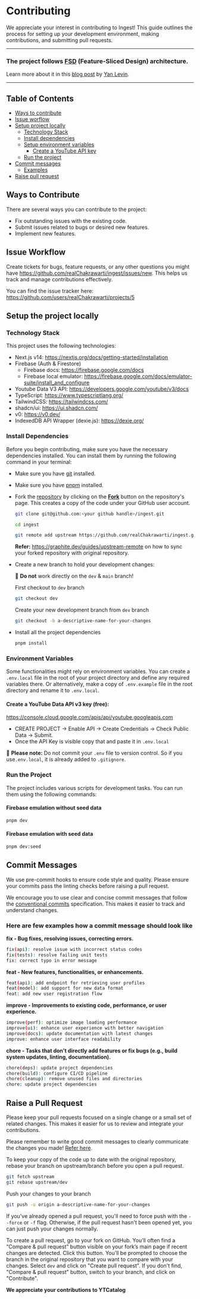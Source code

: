 # Contributing

We appreciate your interest in contributing to Ingest! This guide outlines the process for setting up your development environment, making contributions, and submitting pull requests.

<hr >

### The project follows [FSD](https://feature-sliced.design/) (Feature-Sliced Design) architecture.

Learn more about it in this [blog post](https://dev.to/m_midas/feature-sliced-design-the-best-frontend-architecture-4noj) by [Yan Levin](https://github.com/midas-png).

<hr>

## Table of Contents

- [Ways to contribute](#ways-to-contribute)
- [Issue worflow](#issue-workflow)
- [Setup project locally](#setup-the-project-locally)
  - [Technology Stack](#technology-stack)
  - [Install dependencies](#install-dependencies)
  - [Setup environment variables](#environment-variables)
    - [Create a YouTube API key](#create-a-youtube-data-api-v3-key-free)
  - [Run the project](#run-the-project)
- [Commit messages](#commit-messages)
  - [Examples](#here-are-few-examples-how-a-commit-message-should-look-like)
- [Raise pull request](#raise-a-pull-request)

## Ways to Contribute

There are several ways you can contribute to the project:

- Fix outstanding issues with the existing code.
- Submit issues related to bugs or desired new features.
- Implement new features.

## Issue Workflow

Create tickets for bugs, feature requests, or any other questions you might have https://github.com/realChakrawarti/ingest/issues/new. This helps us track and manage contributions effectively.

You can find the issue tracker here: https://github.com/users/realChakrawarti/projects/5

## Setup the project locally

### Technology Stack

This project uses the following technologies:

- Next.js v14: https://nextjs.org/docs/getting-started/installation
- Firebase (Auth & Firestore)
  - Firebase docs: https://firebase.google.com/docs
  - Firebase local emulator: https://firebase.google.com/docs/emulator-suite/install_and_configure
- Youtube Data V3 API: https://developers.google.com/youtube/v3/docs
- TypeScript: https://www.typescriptlang.org/
- TailwindCSS: https://tailwindcss.com/
- shadcn/ui: https://ui.shadcn.com/
- v0: https://v0.dev/
- IndexedDB API Wrapper (dexie.js): https://dexie.org/

### Install Dependencies

Before you begin contributing, make sure you have the necessary dependencies installed. You can install them by running the following command in your terminal:

- Make sure you have [git](https://git-scm.com/downloads) installed.
- Make sure you have [pnpm](https://pnpm.io/installation) installed.
- Fork the [repository](https://github.com/realChakrawarti/ingest) by
  clicking on the **[Fork](https://github.com/realChakrawarti/ingest/fork)** button on the repository's page. This creates a copy of the code under your GitHub user account.

  ```bash
  git clone git@github.com:<your github handle>/ingest.git

  cd ingest

  git remote add upstream https://github.com/realChakrawarti/ingest.git
  ```

  **Refer:** https://graphite.dev/guides/upstream-remote on how to sync your forked repository with original repository.

- Create a new branch to hold your development changes:

  🚨 **Do not** work directly on the `dev` & `main` branch!

  First checkout to `dev` branch

  ```bash
  git checkout dev
  ```

  Create your new development branch from `dev` branch

  ```bash
  git checkout -b a-descriptive-name-for-your-changes
  ```

- Install all the project dependencies

  ```bash
  pnpm install
  ```

### Environment Variables

Some functionalities might rely on environment variables. You can create a `.env.local` file in the root of your project directory and define any required variables there. Or alternatively, make a copy of `.env.example` file in the root directory and rename it to `.env.local`.

#### Create a YouTube Data API v3 key (free):

https://console.cloud.google.com/apis/api/youtube.googleapis.com

- CREATE PROJECT -> Enable API -> Create Credentials -> Check Public Data -> Submit.
- Once the API Key is visible copy that and paste it in `.env.local`

🚨 **Please note:** Do not commit your `.env` file to version control. So if you use`.env.local`, it is already added to `.gitignore`.

### Run the Project

The project includes various scripts for development tasks. You can run them using the following commands:

#### Firebase emulation without seed data

```bash
pnpm dev
```

#### Firebase emulation with seed data

```bash
pnpm dev:seed
```

## Commit Messages

We use pre-commit hooks to ensure code style and quality. Please ensure your commits pass the linting checks before raising a pull request.

We encourage you to use clear and concise commit messages that follow the [conventional commits](https://commitlint.js.org/) specification. This makes it easier to track and understand changes.

### Here are few examples how a commit message should look like

**fix - Bug fixes, resolving issues, correcting errors.**

```bash
fix(api): resolve issue with incorrect status codes
fix(tests): resolve failing unit tests
fix: correct typo in error message
```

**feat - New features, functionalities, or enhancements.**

```bash
feat(api): add endpoint for retrieving user profiles
feat(model): add support for new data format
feat: add new user registration flow
```

**improve - Improvements to existing code, performance, or user experience.**

```bash
improve(perf): optimize image loading performance
improve(ui): enhance user experience with better navigation
improve(docs): update documentation with latest changes
improve: enhance user interface readability
```

**chore - Tasks that don't directly add features or fix bugs (e.g., build system updates, linting, documentation).**

```bash
chore(deps): update project dependencies
chore(build): configure CI/CD pipeline
chore(cleanup): remove unused files and directories
chore: update project dependencies
```

## Raise a Pull Request

Please keep your pull requests focused on a single change or a small set of related changes. This makes it easier for us to review and integrate your contributions.

Please remember to write good commit messages to clearly communicate the changes you made! [Refer here](#commit-messages).

To keep your copy of the code up to date with the original repository, rebase your branch on upstream/branch before you open a pull request.

```bash
git fetch upstream
git rebase upstream/dev
```

Push your changes to your branch

```bash
git push -u origin a-descriptive-name-for-your-changes
```

If you've already opened a pull request, you'll need to force push with the `--force` or `-f` flag. Otherwise, if the pull request hasn't been opened yet, you can just push your changes normally.

To create a pull request, go to your fork on GitHub. You’ll often find a “Compare & pull request” button visible on your fork’s main page if recent changes are detected. Click this button. You’ll be prompted to choose the branch in the original repository that you want to compare with your changes. Select `dev` and click on "Create pull request". If you don't find, "Compare & pull request" button, switch to your branch, and click on "Contribute".

**We appreciate your contributions to YTCatalog**

